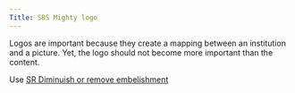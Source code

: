 ```yaml
---
Title: SBS Mighty logo
---
```


Logos are important because they create a mapping between an institution and a picture. Yet, the logo should not become more important than the content.

Use [SR Diminuish or remove embelishment](%base_url%/staff/tudorgirba/storytellinginthedigitalage/srdiminuishorremoveembelishment)
